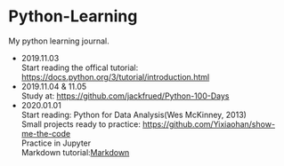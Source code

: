 # Python-Learning
My python learning journal.

- 2019.11.03
<br>Start reading the offical tutorial: https://docs.python.org/3/tutorial/introduction.html
- 2019.11.04 & 11.05
<br>Study at: https://github.com/jackfrued/Python-100-Days
- 2020.01.01
<br>Start reading: Python for Data Analysis(Wes McKinney, 2013) 
<br>Small projects ready to practice: https://github.com/Yixiaohan/show-me-the-code
<br>Practice in Jupyter
<br>Markdown tutorial:[Markdown](http://xianbai.me/learn-md/index.html)
